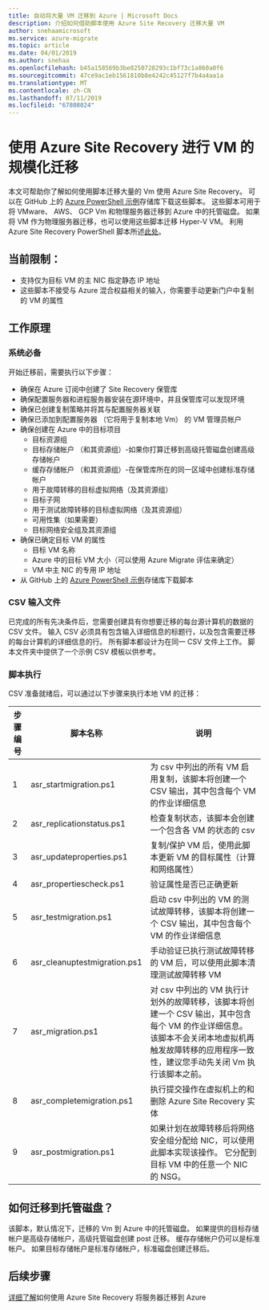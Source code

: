 ```yaml
---
title: 自动将大量 VM 迁移到 Azure | Microsoft Docs
description: 介绍如何借助脚本使用 Azure Site Recovery 迁移大量 VM
author: snehaamicrosoft
ms.service: azure-migrate
ms.topic: article
ms.date: 04/01/2019
ms.author: snehaa
ms.openlocfilehash: b45a158569b3be8250728293c1bf73c1a860a0f6
ms.sourcegitcommit: 47ce9ac1eb1561810b8e4242c45127f7b4a4aa1a
ms.translationtype: MT
ms.contentlocale: zh-CN
ms.lasthandoff: 07/11/2019
ms.locfileid: "67808024"
---
```

# <a name="scale-migration-of-vms-using-azure-site-recovery"></a>使用 Azure Site Recovery 进行 VM 的规模化迁移

本文可帮助你了解如何使用脚本迁移大量的 Vm 使用 Azure Site Recovery。 可以在 GitHub 上的 [Azure PowerShell 示例](https://github.com/Azure/azure-docs-powershell-samples/tree/master/azure-migrate/migrate-at-scale-with-site-recovery)存储库下载这些脚本。 这些脚本可用于将 VMware、 AWS、 GCP Vm 和物理服务器迁移到 Azure 中的托管磁盘。 如果将 VM 作为物理服务器迁移，也可以使用这些脚本迁移 Hyper-V VM。 利用 Azure Site Recovery PowerShell 脚本所述[此处](https://docs.microsoft.com/azure/site-recovery/vmware-azure-disaster-recovery-powershell)。

## <a name="current-limitations"></a>当前限制：
- 支持仅为目标 VM 的主 NIC 指定静态 IP 地址
- 这些脚本不接受与 Azure 混合权益相关的输入，你需要手动更新门户中复制的 VM 的属性

## <a name="how-does-it-work"></a>工作原理

### <a name="prerequisites"></a>系统必备
开始迁移前，需要执行以下步骤：
- 确保在 Azure 订阅中创建了 Site Recovery 保管库
- 确保配置服务器和进程服务器安装在源环境中，并且保管库可以发现环境
- 确保已创建复制策略并将其与配置服务器关联
- 确保已添加到配置服务器 （它将用于复制本地 Vm） 的 VM 管理员帐户
- 确保创建在 Azure 中的目标项目
    - 目标资源组
    - 目标存储帐户 （和其资源组）-如果你打算迁移到高级托管磁盘创建高级存储帐户
    - 缓存存储帐户 （和其资源组）-在保管库所在的同一区域中创建标准存储帐户
    - 用于故障转移的目标虚拟网络（及其资源组）
    - 目标子网
    - 用于测试故障转移的目标虚拟网络（及其资源组）
    - 可用性集（如果需要）
    - 目标网络安全组及其资源组
- 确保已确定目标 VM 的属性
    - 目标 VM 名称
    - Azure 中的目标 VM 大小（可以使用 Azure Migrate 评估来确定）
    - VM 中主 NIC 的专用 IP 地址
- 从 GitHub 上的 [Azure PowerShell 示例](https://github.com/Azure/azure-docs-powershell-samples/tree/master/azure-migrate/migrate-at-scale-with-site-recovery)存储库下载脚本

### <a name="csv-input-file"></a>CSV 输入文件
已完成的所有先决条件后，您需要创建具有你想要迁移的每台源计算机的数据的 CSV 文件。 输入 CSV 必须具有包含输入详细信息的标题行，以及包含需要迁移的每台计算机的详细信息的行。 所有脚本都设计为在同一 CSV 文件上工作。 脚本文件夹中提供了一个示例 CSV 模板以供参考。

### <a name="script-execution"></a>脚本执行
CSV 准备就绪后，可以通过以下步骤来执行本地 VM 的迁移：

**步骤编号** | **脚本名称** | **说明**
--- | --- | ---
1 | asr_startmigration.ps1 | 为 csv 中列出的所有 VM 启用复制，该脚本将创建一个 CSV 输出，其中包含每个 VM 的作业详细信息
2 | asr_replicationstatus.ps1 | 检查复制状态，该脚本会创建一个包含各 VM 的状态的 csv
3 | asr_updateproperties.ps1 | 复制/保护 VM 后，使用此脚本更新 VM 的目标属性（计算和网络属性）
4 | asr_propertiescheck.ps1 | 验证属性是否已正确更新
5 | asr_testmigration.ps1 |  启动 csv 中列出的 VM 的测试故障转移，该脚本将创建一个 CSV 输出，其中包含每个 VM 的作业详细信息
6 | asr_cleanuptestmigration.ps1 | 手动验证已执行测试故障转移的 VM 后，可以使用此脚本清理测试故障转移 VM
7 | asr_migration.ps1 | 对 csv 中列出的 VM 执行计划外的故障转移，该脚本将创建一个 CSV 输出，其中包含每个 VM 的作业详细信息。 该脚本不会关闭本地虚拟机再触发故障转移的应用程序一致性，建议您手动先关闭 Vm 执行该脚本之前。
8 | asr_completemigration.ps1 | 执行提交操作在虚拟机上的和删除 Azure Site Recovery 实体
9 | asr_postmigration.ps1 | 如果计划在故障转移后将网络安全组分配给 NIC，可以使用此脚本实现该操作。 它分配到目标 VM 中的任意一个 NIC 的 NSG。

## <a name="how-to-migrate-to-managed-disks"></a>如何迁移到托管磁盘？
该脚本，默认情况下，迁移的 Vm 到 Azure 中的托管磁盘。 如果提供的目标存储帐户是高级存储帐户，高级托管磁盘创建 post 迁移。 缓存存储帐户仍可以是标准帐户。 如果目标存储帐户是标准存储帐户，标准磁盘创建迁移后。 

## <a name="next-steps"></a>后续步骤

[详细了解](https://docs.microsoft.com/azure/site-recovery/migrate-tutorial-on-premises-azure)如何使用 Azure Site Recovery 将服务器迁移到 Azure

